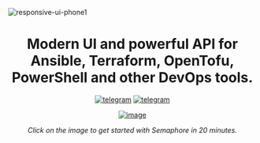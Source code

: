 ![responsive-ui-phone1](https://user-images.githubusercontent.com/914224/134777345-8789d9e4-ff0d-439c-b80e-ddc56b74fcee.png)

<div align="center">

  # Modern UI and powerful API for Ansible, Terraform, OpenTofu, PowerShell and other DevOps tools.
  
  [![telegram](https://img.shields.io/badge/discord_community-skyblue?style=for-the-badge&logo=discord)](https://discord.gg/5R6k7hNGcH) 
  [![telegram](https://img.shields.io/badge/youtube_channel-red?style=for-the-badge&logo=youtube)](https://www.youtube.com/@semaphoreui) 

  [![image](https://github.com/user-attachments/assets/6252201b-0efe-4d3a-b13a-b1e22dc90e45)](https://youtu.be/NyOSoLn5T5U?si=cBGt14POtfmi0Wpk)

  *Click on the image to get started with Semaphore in 20 minutes.*
</div>
  
